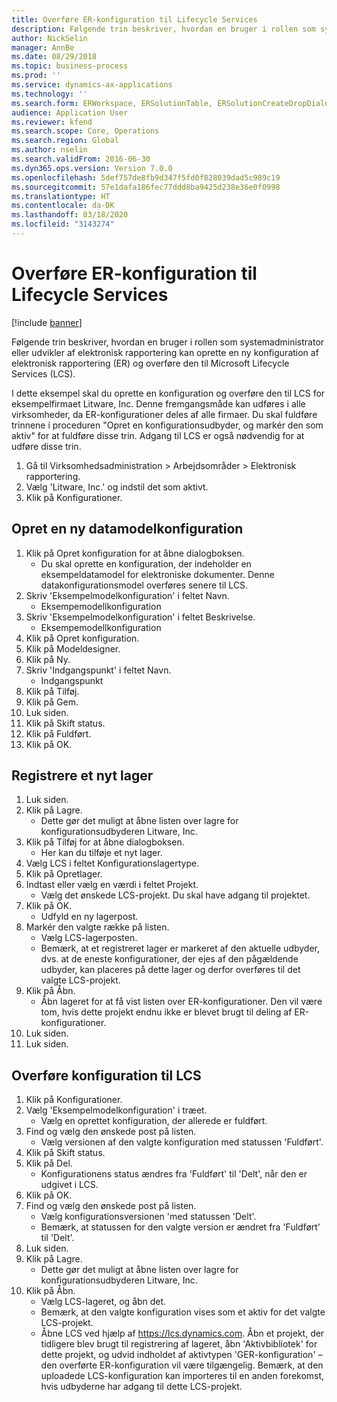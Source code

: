 ```yaml
---
title: Overføre ER-konfiguration til Lifecycle Services
description: Følgende trin beskriver, hvordan en bruger i rollen som systemadministrator eller udvikler af elektronisk rapportering kan oprette en ny konfiguration af elektronisk rapportering (ER) og overføre den til Microsoft Lifecycle Services (LCS).
author: NickSelin
manager: AnnBe
ms.date: 08/29/2018
ms.topic: business-process
ms.prod: ''
ms.service: dynamics-ax-applications
ms.technology: ''
ms.search.form: ERWorkspace, ERSolutionTable, ERSolutionCreateDropDialog, ERDataModelDesigner, ERDataModelContentsItemCreationDialog, ERSolutionRepositoryTable, ERSolutionRepositoryCreateDropDialog, ERSolutionImport
audience: Application User
ms.reviewer: kfend
ms.search.scope: Core, Operations
ms.search.region: Global
ms.author: nselin
ms.search.validFrom: 2016-06-30
ms.dyn365.ops.version: Version 7.0.0
ms.openlocfilehash: 5def757de8fb9d347f5fd0f828039dad5c989c19
ms.sourcegitcommit: 57e1dafa186fec77ddd8ba9425d238e36e0f0998
ms.translationtype: HT
ms.contentlocale: da-DK
ms.lasthandoff: 03/18/2020
ms.locfileid: "3143274"
---
```

# <a name="er-upload-a-configuration-into-lifecycle-services"></a>Overføre ER-konfiguration til Lifecycle Services

[!include [banner](../../includes/banner.md)]

Følgende trin beskriver, hvordan en bruger i rollen som systemadministrator eller udvikler af elektronisk rapportering kan oprette en ny konfiguration af elektronisk rapportering (ER) og overføre den til Microsoft Lifecycle Services (LCS).

I dette eksempel skal du oprette en konfiguration og overføre den til LCS for eksempelfirmaet Litware, Inc. Denne fremgangsmåde kan udføres i alle virksomheder, da ER-konfigurationer deles af alle firmaer. Du skal fuldføre trinnene i proceduren "Opret en konfigurationsudbyder, og markér den som aktiv" for at fuldføre disse trin. Adgang til LCS er også nødvendig for at udføre disse trin.

1. Gå til Virksomhedsadministration > Arbejdsområder > Elektronisk rapportering.
2. Vælg 'Litware, Inc.' og indstil det som aktivt.
3. Klik på Konfigurationer.

## <a name="create-a-new-data-model-configuration"></a>Opret en ny datamodelkonfiguration
1. Klik på Opret konfiguration for at åbne dialogboksen.
    * Du skal oprette en konfiguration, der indeholder en eksempeldatamodel for elektroniske dokumenter. Denne datakonfigurationsmodel overføres senere til LCS.  
2. Skriv 'Eksempelmodelkonfiguration' i feltet Navn.
    * Eksempemodellkonfiguration  
3. Skriv 'Eksempelmodelkonfiguration' i feltet Beskrivelse.
    * Eksempemodellkonfiguration  
4. Klik på Opret konfiguration.
5. Klik på Modeldesigner.
6. Klik på Ny.
7. Skriv 'Indgangspunkt' i feltet Navn.
    * Indgangspunkt  
8. Klik på Tilføj.
9. Klik på Gem.
10. Luk siden.
11. Klik på Skift status.
12. Klik på Fuldført.
13. Klik på OK.

## <a name="register-a-new--repository"></a>Registrere et nyt lager
1. Luk siden.
2. Klik på Lagre.
    * Dette gør det muligt at åbne listen over lagre for konfigurationsudbyderen Litware, Inc.  
3. Klik på Tilføj for at åbne dialogboksen.
    * Her kan du tilføje et nyt lager.  
4. Vælg LCS i feltet Konfigurationslagertype.
5. Klik på Opretlager.
6. Indtast eller vælg en værdi i feltet Projekt.
    * Vælg det ønskede LCS-projekt. Du skal have adgang til projektet.  
7. Klik på OK.
    * Udfyld en ny lagerpost.  
8. Markér den valgte række på listen.
    * Vælg LCS-lagerposten.  
    * Bemærk, at et registreret lager er markeret af den aktuelle udbyder, dvs. at de eneste konfigurationer, der ejes af den pågældende udbyder, kan placeres på dette lager og derfor overføres til det valgte LCS-projekt.  
9. Klik på Åbn.
    * Åbn lageret for at få vist listen over ER-konfigurationer. Den vil være tom, hvis dette projekt endnu ikke er blevet brugt til deling af ER-konfigurationer.  
10. Luk siden.
11. Luk siden.

## <a name="upload-configuration-into-lcs"></a>Overføre konfiguration til LCS
1. Klik på Konfigurationer.
2. Vælg 'Eksempelmodelkonfiguration' i træet.
    * Vælg en oprettet konfiguration, der allerede er fuldført.  
3. Find og vælg den ønskede post på listen.
    * Vælg versionen af den valgte konfiguration med statussen 'Fuldført'.  
4. Klik på Skift status.
5. Klik på Del.
    * Konfigurationens status ændres fra 'Fuldført' til 'Delt', når den er udgivet i LCS.  
6. Klik på OK.
7. Find og vælg den ønskede post på listen.
    * Vælg konfigurationsversionen 'med statussen 'Delt'.  
    * Bemærk, at statussen for den valgte version er ændret fra 'Fuldført' til 'Delt'.  
8. Luk siden.
9. Klik på Lagre.
    * Dette gør det muligt at åbne listen over lagre for konfigurationsudbyderen Litware, Inc.  
10. Klik på Åbn.
    * Vælg LCS-lageret, og åbn det.  
    * Bemærk, at den valgte konfiguration vises som et aktiv for det valgte LCS-projekt.  
    * Åbne LCS ved hjælp af https://lcs.dynamics.com. Åbn et projekt, der tidligere blev brugt til registrering af lageret, åbn 'Aktivbibliotek' for dette projekt, og udvid indholdet af aktivtypen 'GER-konfiguration' – den overførte ER-konfiguration vil være tilgængelig. Bemærk, at den uploadede LCS-konfiguration kan importeres til en anden forekomst, hvis udbyderne har adgang til dette LCS-projekt.  

